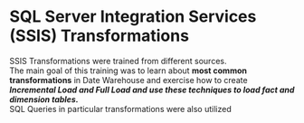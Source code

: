 # SQL Server Integration Services (SSIS) Transformations
SSIS Transformations were trained from different sources. 
<br>The main goal of this training was to learn about **most common transformations** in Date Warehouse and exercise how to create ***Incremental Load and Full Load and use these techniques to load fact and dimension tables.***
<br>SQL Queries in particular transformations were also utilized
